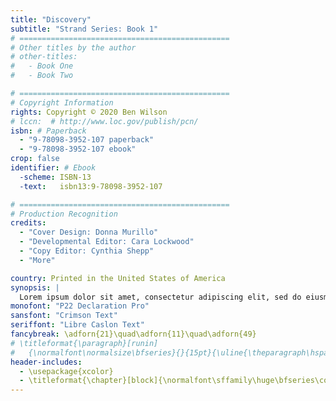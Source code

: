 ```yaml
---
title: "Discovery"
subtitle: "Strand Series: Book 1"
# ===============================================
# Other titles by the author
# other-titles:
#   - Book One
#   - Book Two

# ===============================================
# Copyright Information
rights: Copyright © 2020 Ben Wilson
# lccn:  # http://www.loc.gov/publish/pcn/
isbn: # Paperback
  - "9-78098-3952-107 paperback"
  - "9-78098-3952-107 ebook"
crop: false
identifier: # Ebook
  -scheme: ISBN-13
  -text:   isbn13:9-78098-3952-107

# ===============================================
# Production Recognition
credits:
  - "Cover Design: Donna Murillo"
  - "Developmental Editor: Cara Lockwood"
  - "Copy Editor: Cynthia Shepp"
  - "More"

country: Printed in the United States of America
synopsis: |
  Lorem ipsum dolor sit amet, consectetur adipiscing elit, sed do eiusmod tempor incididunt ut labore et dolore magna aliqua. Ut enim ad minim veniam, quis nostrud exercitation ullamco laboris nisi ut aliquip ex ea commodo consequat. Duis aute irure dolor in reprehenderit in voluptate velit esse cillum dolore eu fugiat nulla pariatur. Excepteur sint occaecat cupidatat non proident, sunt in culpa qui officia deserunt mollit anim id est laborum.
monofont: "P22 Declaration Pro"
sansfont: "Crimson Text"
seriffont: "Libre Caslon Text"
fancybreak: \adforn{21}\quad\adforn{11}\quad\adforn{49}
# \titleformat{\paragraph}[runin]
#   {\normalfont\normalsize\bfseries}{}{15pt}{\uline{\theparagraph\hspace*{1em}#1.}}
header-includes:
  - \usepackage{xcolor}
  - \titleformat{\chapter}[block]{\normalfont\sffamily\huge\bfseries\color{Maroon}}{}{0pt}{\Huge\sffamily\textit}
---
```


<!-- Synopsis: Biggs the rebel discovers advanced weaponry that he wants to use against the British when he is confronted with Pontiac's War.

Summary: Biggs is a former clergy who turned rabid anti-British patriot. He shows up at his brother's door while being pursued by Hunter, and flees when he finds his brother is Loyalist and turned him in, only to be chased by Indians and falls into a pit where he discovers advanced weaponry. He tries to smuggle the weapons back to his Sons of Liberty friends only to be exposed by a mole within the organization and sentenced to be hanged. Before the sentence could be carried out, Pontiac's War erupts and distracts the British, and Biggs decides to help the British against the Indians by giving up the weaponry which requires sneaking past the indians and then lifting the siege.

* Biggs
* Biggs' brother
* Hunter
* British commander
* Pontiac
* King George 3

#### Act 1

1. Raining, Bigg's shows up at his brother's door feverish and looking for aid.
2. A few days later, Biggs is recovered (tinkers with brother's son's toy)
3. Biggs discovers his brother is a Loyalist when they argue.
4. Biggs agrees to leave, heading to a new town to be a smith.
5. Hunter shows up at brother's door and coerces Brother to give Biggs away.
6. Biggs learns Hunter is looking for him, barely gives him the slip. Heads into Ohio
7. Hunter pursues Biggs into Ohio, decides to back off when barely evade Indians (watched by Biggs)
8. Biggs frying pan to fire, tries to follow Hunter out of wilderness without being caught
9. Indians pick up on Biggs' trail, debate whether bigger War at risk. Decide to kill both Biggs & Hunter, split party
10. Biggs prepares to cross stream, attacked by Indians and narrowly escapes.
11. Hunter's party attacked by Indians, Hunter narrowly escapes (heroic fight)
12. Biggs' pursuit rejoined and he slips into a sinkhole, passes out.
13. Indians decide he will not come out of the hole, and leave to join Hunter's pursuit.
14. Biggs leg broken, pain, splint, etc.
15. Biggs' Temple Discovery "This changes everything"

#### Act 2

16. Biggs decides to get a few weapons to the Sons of Liberty.
17. Tries to slip past the Indians, kills them with his new rifle, and tries to stage a fake fratricide.
18. Biggs gets back to his home, cleans up and leaves for Philadelphia
19. Gets to Philadelphia, contacts Sons of Liberty
20. Indians attack first fort.
21. Dinner with Sons of Liberty, shows them rifle, scoffing. Discusses indian attack & staging the fratricide scene.
22. Mole informs on Biggs.
23. Takes rifle out to backwoods and demonstrates to Sons of Liberty
24. Biggs captured with other prominent Sons on return.
25. ...
26. Biggs question about rifle & refuses
27. ...
28. Show trial, discover Hunter's death claimed "staged"
29. ...
30. Biggs to be hanged "This changes everything"

#### Act 3

31. ...
32. Brother pleads leniency if Biggs will give up weapons even by craft
33. Biggs & brother discuss & Biggs discovers brother trying to give him up.
34. ...
35. ...
36. ...
37. ...
38. ...
39. ...
40. ...
41. ...
42. ...
43. ...
44. ...
45. Learn about Pontiac's siege of Ft. Pitt.

#### Act 4

46. ...
47. ...
48. ...
49. ...
50. ...
51. ...
52. ...
53. ...
54. ...
55. ...
56. ...
57. ...
58. ...
59. Biggs' mock hanging
60. King George informed about Pontiac's defeat and shown a rifle and light.  "This changes everything" -->

